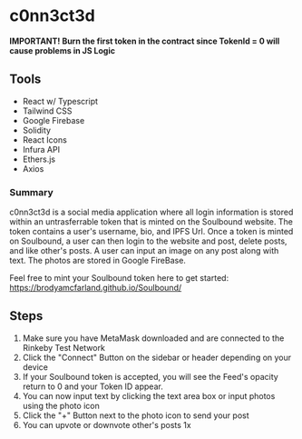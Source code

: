 # c0nn3ct3d
**IMPORTANT! Burn the first token in the contract since TokenId = 0 will cause problems in JS Logic**

## Tools
- React w/ Typescript
- Tailwind CSS
- Google Firebase
- Solidity
- React Icons
- Infura API
- Ethers.js
- Axios

### Summary

c0nn3ct3d is a social media application where all login information is stored within an untrasferrable token that is minted on the Soulbound website. The token contains a user's username, bio, and IPFS Url. Once a token is minted on Soulbound, a user can then login to the website and post, delete posts, and like other's posts. A user can input an image on any post along with text. The photos are stored in Google FireBase.

Feel free to mint your Soulbound token here to get started:
https://brodyamcfarland.github.io/Soulbound/

## Steps
1) Make sure you have MetaMask downloaded and are connected to the Rinkeby Test Network
2) Click the "Connect" Button on the sidebar or header depending on your device
3) If your Soulbound token is accepted, you will see the Feed's opacity return to 0 and your Token ID appear.
4) You can now input text by clicking the text area box or input photos using the photo icon
5) Click the "+" Button next to the photo icon to send your post
6) You can upvote or downvote other's posts 1x

